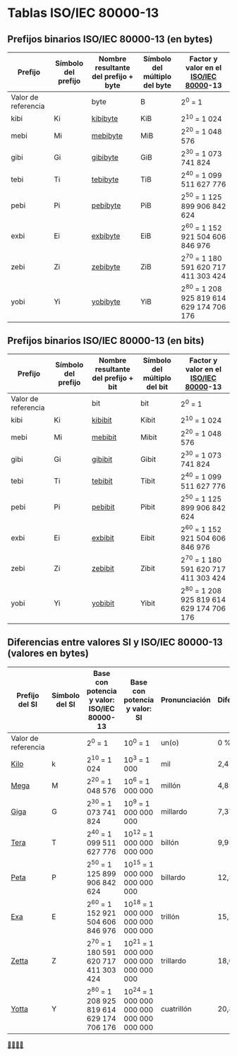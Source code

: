 # Tablas ISO/IEC 80000-13

## Prefijos binarios ISO/IEC 80000-13 (en bytes) 

| Prefijo             | Símbolo del prefijo | Nombre resultante del prefijo + byte                          | Símbolo del múltiplo del byte | Factor y valor en el [ISO/IEC 80000](https://es.wikipedia.org/wiki/ISO/IEC_80000 "ISO/IEC 80000")\-13 |
| ------------------- | ------------------- | ------------------------------------------------------------- | ----------------------------- | ----------------------------------------------------------------------------------------------------- |
| Valor de referencia |                     | byte                                                          | B                             | 2<sup>0</sup> = 1                                                                                     |
| kibi                | Ki                  | [kibibyte](https://es.wikipedia.org/wiki/Kibibyte "Kibibyte") | KiB                           | 2<sup>10</sup> = 1 024                                                                                |
| mebi                | Mi                  | [mebibyte](https://es.wikipedia.org/wiki/Mebibyte "Mebibyte") | MiB                           | 2<sup>20</sup> = 1 048 576                                                                            |
| gibi                | Gi                  | [gibibyte](https://es.wikipedia.org/wiki/Gibibyte "Gibibyte") | GiB                           | 2<sup>30</sup> = 1 073 741 824                                                                        |
| tebi                | Ti                  | [tebibyte](https://es.wikipedia.org/wiki/Tebibyte "Tebibyte") | TiB                           | 2<sup>40</sup> = 1 099 511 627 776                                                                    |
| pebi                | Pi                  | [pebibyte](https://es.wikipedia.org/wiki/Pebibyte "Pebibyte") | PiB                           | 2<sup>50</sup> = 1 125 899 906 842 624                                                                |
| exbi                | Ei                  | [exbibyte](https://es.wikipedia.org/wiki/Exbibyte "Exbibyte") | EiB                           | 2<sup>60</sup> = 1 152 921 504 606 846 976                                                            |
| zebi                | Zi                  | [zebibyte](https://es.wikipedia.org/wiki/Zebibyte "Zebibyte") | ZiB                           | 2<sup>70</sup> = 1 180 591 620 717 411 303 424                                                        |
| yobi                | Yi                  | [yobibyte](https://es.wikipedia.org/wiki/Yobibyte "Yobibyte") | YiB                           | 2<sup>80</sup> = 1 208 925 819 614 629 174 706 176                                                    |

## Prefijos binarios ISO/IEC 80000-13 (en bits) 

| Prefijo             | Símbolo del prefijo | Nombre resultante del prefijo + bit                        | Símbolo del múltiplo del bit | Factor y valor en el [ISO/IEC 80000](https://es.wikipedia.org/wiki/ISO/IEC_80000 "ISO/IEC 80000")\-13 |
| ------------------- | ------------------- | ---------------------------------------------------------- | ---------------------------- | ----------------------------------------------------------------------------------------------------- |
| Valor de referencia |                     | bit                                                        | bit                          | 2<sup>0</sup> = 1                                                                                     |
| kibi                | Ki                  | [kibibit](https://es.wikipedia.org/wiki/Kibibit "Kibibit") | Kibit                        | 2<sup>10</sup> = 1 024                                                                                |
| mebi                | Mi                  | [mebibit](https://es.wikipedia.org/wiki/Mebibit "Mebibit") | Mibit                        | 2<sup>20</sup> = 1 048 576                                                                            |
| gibi                | Gi                  | [gibibit](https://es.wikipedia.org/wiki/Gibibit "Gibibit") | Gibit                        | 2<sup>30</sup> = 1 073 741 824                                                                        |
| tebi                | Ti                  | [tebibit](https://es.wikipedia.org/wiki/Tebibit "Tebibit") | Tibit                        | 2<sup>40</sup> = 1 099 511 627 776                                                                    |
| pebi                | Pi                  | [pebibit](https://es.wikipedia.org/wiki/Pebibit "Pebibit") | Pibit                        | 2<sup>50</sup> = 1 125 899 906 842 624                                                                |
| exbi                | Ei                  | [exbibit](https://es.wikipedia.org/wiki/Exbibit "Exbibit") | Eibit                        | 2<sup>60</sup> = 1 152 921 504 606 846 976                                                            |
| zebi                | Zi                  | [zebibit](https://es.wikipedia.org/wiki/Zebibit "Zebibit") | Zibit                        | 2<sup>70</sup> = 1 180 591 620 717 411 303 424                                                        |
| yobi                | Yi                  | [yobibit](https://es.wikipedia.org/wiki/Yobibit "Yobibit") | Yibit                        | 2<sup>80</sup> = 1 208 925 819 614 629 174 706 176                                                    |

## Diferencias entre valores SI y ISO/IEC 80000-13 (valores en bytes)

| Prefijo del SI                                                        | Símbolo del SI | Base con potencia y valor: ISO/IEC 80000-13        | Base con potencia y valor: SI                       | Pronunciación | Diferencia | Base con potencia y valor: Hexadecimal |
| --------------------------------------------------------------------- | -------------- | -------------------------------------------------- | --------------------------------------------------- | ------------- | ---------- | -------------------------------------- |
| Valor de referencia                                                   |                | 2<sup>0</sup> = 1                                  | 10<sup>0</sup> = 1                                  | un(o)         | 0 %        | 16<sup>0</sup>                         |
| [Kilo](https://es.wikipedia.org/wiki/Kilo_(prefijo) "Kilo (prefijo)") | k              | 2<sup>10</sup> = 1 024                             | 10<sup>3</sup> = 1 000                              | mil           | 2,4 %      | 16<sup>2,5</sup>                       |
| [Mega](https://es.wikipedia.org/wiki/Mega_(prefijo) "Mega (prefijo)") | M              | 2<sup>20</sup> = 1 048 576                         | 10<sup>6</sup> = 1 000 000                          | millón        | 4,85 %     | 16<sup>5</sup>                         |
| [Giga](https://es.wikipedia.org/wiki/Giga "Giga")                     | G              | 2<sup>30</sup> = 1 073 741 824                     | 10<sup>9</sup> = 1 000 000 000                      | millardo      | 7,37 %     | 16<sup>7,5</sup>                       |
| [Tera](https://es.wikipedia.org/wiki/Tera_(prefijo) "Tera (prefijo)") | T              | 2<sup>40</sup> = 1 099 511 627 776                 | 10<sup>12</sup> = 1 000 000 000 000                 | billón        | 9,95 %     | 16<sup>10</sup>                        |
| [Peta](https://es.wikipedia.org/wiki/Peta_(prefijo) "Peta (prefijo)") | P              | 2<sup>50</sup> = 1 125 899 906 842 624             | 10<sup>15</sup> = 1 000 000 000 000 000             | billardo      | 12,58 %    | 16<sup>12,5</sup>                      |
| [Exa](https://es.wikipedia.org/wiki/Exa "Exa")                        | E              | 2<sup>60</sup> = 1 152 921 504 606 846 976         | 10<sup>18</sup> = 1 000 000 000 000 000 000         | trillón       | 15,29 %    | 16<sup>15</sup>                        |
| [Zetta](https://es.wikipedia.org/wiki/Zetta "Zetta")                  | Z              | 2<sup>70</sup> = 1 180 591 620 717 411 303 424     | 10<sup>21</sup> = 1 000 000 000 000 000 000 000     | trillardo     | 18,05 %    | 16<sup>17,5</sup>                      |
| [Yotta](https://es.wikipedia.org/wiki/Yotta "Yotta")                  | Y              | 2<sup>80</sup> = 1 208 925 819 614 629 174 706 176 | 10<sup>24</sup> = 1 000 000 000 000 000 000 000 000 | cuatrillón    | 20,89 %    | 16<sup>20</sup>                        |

[🌴🌴🌴🌴](https://www.youtube.com/watch?v=zPsQ8U9yGSw&t=2s)
